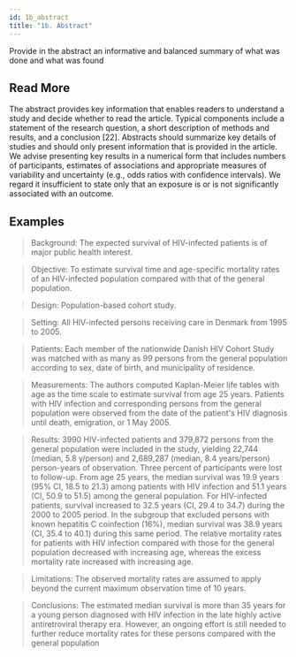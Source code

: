 ```yaml
---
id: 1b_abstract
title: "1b. Abstract"
---
```

Provide in the abstract an informative and balanced summary of what was done and what was found

## Read More

The abstract provides key information that enables readers to understand a study and decide whether to read the article. Typical components include a statement of the research question, a short description of methods and results, and a conclusion [22]. Abstracts should summarize key details of studies and should only present information that is provided in the article. We advise presenting key results in a numerical form that includes numbers of participants, estimates of associations and appropriate measures of variability and uncertainty (e.g., odds ratios with confidence intervals). We regard it insufficient to state only that an exposure is or is not significantly associated with an outcome.

## Examples

> Background: The expected survival of HIV-infected patients is of major public health interest.

> Objective: To estimate survival time and age-specific mortality rates of an HIV-infected population compared with that of the general population.

> Design: Population-based cohort study.

> Setting: All HIV-infected persons receiving care in Denmark from 1995 to 2005.

> Patients: Each member of the nationwide Danish HIV Cohort Study was matched with as many as 99 persons from the general population according to sex, date of birth, and municipality of residence.

> Measurements: The authors computed Kaplan-Meier life tables with age as the time scale to estimate survival from age 25 years. Patients with HIV infection and corresponding persons from the general population were observed from the date of the patient's HIV diagnosis until death, emigration, or 1 May 2005.

> Results: 3990 HIV-infected patients and 379,872 persons from the general population were included in the study, yielding 22,744 (median, 5.8 y/person) and 2,689,287 (median, 8.4 years/person) person-years of observation. Three percent of participants were lost to follow-up. From age 25 years, the median survival was 19.9 years (95% CI, 18.5 to 21.3) among patients with HIV infection and 51.1 years (CI, 50.9 to 51.5) among the general population. For HIV-infected patients, survival increased to 32.5 years (CI, 29.4 to 34.7) during the 2000 to 2005 period. In the subgroup that excluded persons with known hepatitis C coinfection (16%), median survival was 38.9 years (CI, 35.4 to 40.1) during this same period. The relative mortality rates for patients with HIV infection compared with those for the general population decreased with increasing age, whereas the excess mortality rate increased with increasing age.

> Limitations: The observed mortality rates are assumed to apply beyond the current maximum observation time of 10 years.

> Conclusions: The estimated median survival is more than 35 years for a young person diagnosed with HIV infection in the late highly active antiretroviral therapy era. However, an ongoing effort is still needed to further reduce mortality rates for these persons compared with the general population
